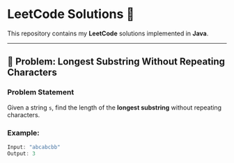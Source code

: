 # LeetCode Solutions 🚀

This repository contains my **LeetCode** solutions implemented in **Java**.

---

## 📌 Problem: Longest Substring Without Repeating Characters

### **Problem Statement**  
Given a string `s`, find the length of the **longest substring** without repeating characters.

### **Example:**
```java
Input: "abcabcbb"
Output: 3


